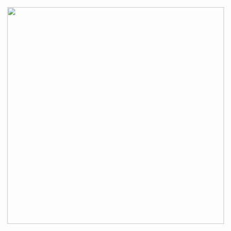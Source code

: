 <img src="https://wakatime.com/share/@K5/ca2bf52c-7f28-4109-9923-17a76bf2cfc9.svg" height="500" border-radius="70%">


